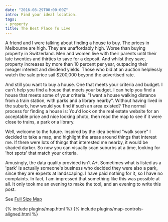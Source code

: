 ```yaml
---
date: "2016-08-29T00:00:00Z"
intro: Find your ideal location.
tags:
- property
title: The Best Place To Live
---
```


A friend and I were talking about finding a house to buy. The prices in Melbourne are
high. They are unaffordably high. Worse than buying property in Switzerland. Men and
women live with their parents until their late twenties and thirties to save for a
deposit. And whilst they save, property increases by more than 10 percent
per year, outpacing their meager interest and dividend yields. Those who bid
at an auction helplessly watch the sale price sail $200,000 beyond the
advertised rate.

And still you want to buy a house. One that meets your criteria and budget.
I can't help you find a house that meets your budget. I can help you find
a house that meets some of your criteria. "I want a house walking distance from
a train station, with parks and a library nearby". Without having lived in the
suburb, how would you find if such an area existed? The normal process for
finding a house is: You'd look on the real estate website for an acceptable
price and nice looking photo, then read the map to see if it were close to
trains, a park or a library.

Well, welcome to the future. Inspired by the idea behind "walk score" I decided
to take a map, and highlight the areas around things that interest me. If there
were lots of things that interested me nearby, it would be shaded darker.
So now you can visually scan suburbs at a time, looking for 'hot spots' that match
your criteria.

Amusingly, the data quality provided isn't A+. Sometimes what is listed as
a 'park' is actually someone's business who decided they were also a park,
since they are experts at landscaping. I have paid nothing for it, so I have no
complaints. In fact, I am impressed that something like this was possible at all.
It only took me an evening to make the tool, and an evening to write this post.

See <a href="/heatmap/">Full Size Map</a>
<style>
{% include plugins/purecss.min.css %}
</style>

<style>
  #map {
    height: 400px;
    width: 100%;
  }
</style>
{% include plugins/map.html %}
{% include plugins/map-controls-aligned.html %}

